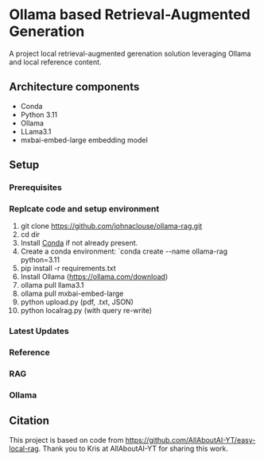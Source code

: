# Ollama based Retrieval-Augmented Generation

A project local retrieval-augmented gerenation solution leveraging Ollama and local reference content.

## Architecture components

- Conda
- Python 3.11
- Ollama
- LLama3.1
- mxbai-embed-large embedding model

## Setup

### Prerequisites


### Replcate code and setup environment

1. git clone https://github.com/johnaclouse/ollama-rag.git
2. cd dir
3. Install [Conda](https://github.com/conda-forge/miniforge#download) if not already present.
4. Create a conda environment: `conda create --name ollama-rag python=3.11
5. pip install -r requirements.txt
6. Install Ollama (https://ollama.com/download)
7. ollama pull llama3.1
8. ollama pull mxbai-embed-large
9. python upload.py (pdf, .txt, JSON)
10. python localrag.py (with query re-write)

### Latest Updates
   
### Reference

### RAG

### Ollama

## Citation

This project is based on code from https://github.com/AllAboutAI-YT/easy-local-rag. Thank you to Kris at AllAboutAI-YT for sharing this work.

